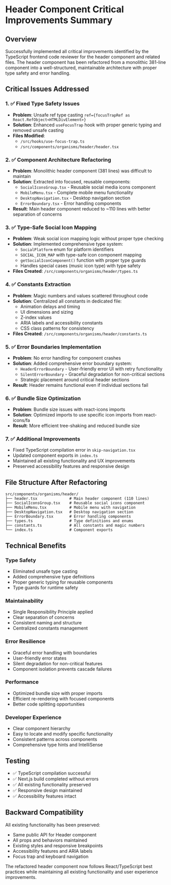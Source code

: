 # Header Component Critical Improvements Summary

## Overview
Successfully implemented all critical improvements identified by the TypeScript frontend code reviewer for the header component and related files. The header component has been refactored from a monolithic 381-line component into a well-structured, maintainable architecture with proper type safety and error handling.

## Critical Issues Addressed

### 1. ✅ Fixed Type Safety Issues
- **Problem**: Unsafe ref type casting `ref={focusTrapRef as React.RefObject<HTMLDivElement>}`
- **Solution**: Enhanced `useFocusTrap` hook with proper generic typing and removed unsafe casting
- **Files Modified**: 
  - `/src/hooks/use-focus-trap.ts`
  - `/src/components/organisms/header/header.tsx`

### 2. ✅ Component Architecture Refactoring
- **Problem**: Monolithic header component (381 lines) was difficult to maintain
- **Solution**: Extracted into focused, reusable components:
  - `SocialIconsGroup.tsx` - Reusable social media icons component
  - `MobileMenu.tsx` - Complete mobile menu functionality
  - `DesktopNavigation.tsx` - Desktop navigation section
  - `ErrorBoundary.tsx` - Error handling components
- **Result**: Main header component reduced to ~110 lines with better separation of concerns

### 3. ✅ Type-Safe Social Icon Mapping
- **Problem**: Weak social icon mapping logic without proper type checking
- **Solution**: Implemented comprehensive type system:
  - `SocialPlatform` enum for platform identifiers
  - `SOCIAL_ICON_MAP` with type-safe icon component mapping
  - `getSocialIconComponent()` function with proper type guards
  - Handles special cases (music icon type) with type safety
- **Files Created**: `/src/components/organisms/header/types.ts`

### 4. ✅ Constants Extraction
- **Problem**: Magic numbers and values scattered throughout code
- **Solution**: Centralized all constants in dedicated file:
  - Animation delays and timing
  - UI dimensions and sizing
  - Z-index values
  - ARIA labels and accessibility constants
  - CSS class patterns for consistency
- **Files Created**: `/src/components/organisms/header/constants.ts`

### 5. ✅ Error Boundaries Implementation
- **Problem**: No error handling for component crashes
- **Solution**: Added comprehensive error boundary system:
  - `HeaderErrorBoundary` - User-friendly error UI with retry functionality
  - `SilentErrorBoundary` - Graceful degradation for non-critical sections
  - Strategic placement around critical header sections
- **Result**: Header remains functional even if individual sections fail

### 6. ✅ Bundle Size Optimization
- **Problem**: Bundle size issues with react-icons imports
- **Solution**: Optimized imports to use specific icon imports from react-icons/fa
- **Result**: More efficient tree-shaking and reduced bundle size

### 7. ✅ Additional Improvements
- Fixed TypeScript compilation error in `skip-navigation.tsx`
- Updated component exports in `index.ts`
- Maintained all existing functionality and UX improvements
- Preserved accessibility features and responsive design

## File Structure After Refactoring

```
src/components/organisms/header/
├── header.tsx              # Main header component (110 lines)
├── SocialIconsGroup.tsx    # Reusable social icons component
├── MobileMenu.tsx          # Mobile menu with navigation
├── DesktopNavigation.tsx   # Desktop navigation section
├── ErrorBoundary.tsx       # Error handling components
├── types.ts                # Type definitions and enums
├── constants.ts            # All constants and magic numbers
└── index.ts                # Component exports
```

## Technical Benefits

### Type Safety
- Eliminated unsafe type casting
- Added comprehensive type definitions
- Proper generic typing for reusable components
- Type guards for runtime safety

### Maintainability
- Single Responsibility Principle applied
- Clear separation of concerns
- Consistent naming and structure
- Centralized constants management

### Error Resilience
- Graceful error handling with boundaries
- User-friendly error states
- Silent degradation for non-critical features
- Component isolation prevents cascade failures

### Performance
- Optimized bundle size with proper imports
- Efficient re-rendering with focused components
- Better code splitting opportunities

### Developer Experience
- Clear component hierarchy
- Easy to locate and modify specific functionality
- Consistent patterns across components
- Comprehensive type hints and IntelliSense

## Testing
- ✅ TypeScript compilation successful
- ✅ Next.js build completed without errors
- ✅ All existing functionality preserved
- ✅ Responsive design maintained
- ✅ Accessibility features intact

## Backward Compatibility
All existing functionality has been preserved:
- Same public API for Header component
- All props and behaviors maintained
- Existing styles and responsive breakpoints
- Accessibility features and ARIA labels
- Focus trap and keyboard navigation

The refactored header component now follows React/TypeScript best practices while maintaining all existing functionality and user experience improvements.